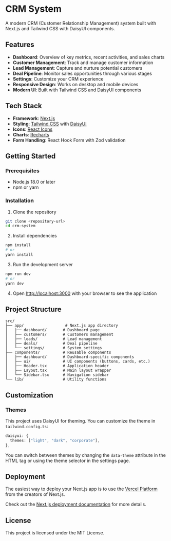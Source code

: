 # CRM System

A modern CRM (Customer Relationship Management) system built with Next.js and Tailwind CSS with DaisyUI components.

## Features

- **Dashboard**: Overview of key metrics, recent activities, and sales charts
- **Customer Management**: Track and manage customer information
- **Lead Management**: Capture and nurture potential customers
- **Deal Pipeline**: Monitor sales opportunities through various stages
- **Settings**: Customize your CRM experience
- **Responsive Design**: Works on desktop and mobile devices
- **Modern UI**: Built with Tailwind CSS and DaisyUI components

## Tech Stack

- **Framework**: [Next.js](https://nextjs.org/)
- **Styling**: [Tailwind CSS](https://tailwindcss.com/) with [DaisyUI](https://daisyui.com/)
- **Icons**: [React Icons](https://react-icons.github.io/react-icons/)
- **Charts**: [Recharts](https://recharts.org/)
- **Form Handling**: React Hook Form with Zod validation

## Getting Started

### Prerequisites

- Node.js 18.0 or later
- npm or yarn

### Installation

1. Clone the repository

```bash
git clone <repository-url>
cd crm-system
```

2. Install dependencies

```bash
npm install
# or
yarn install
```

3. Run the development server

```bash
npm run dev
# or
yarn dev
```

4. Open [http://localhost:3000](http://localhost:3000) with your browser to see the application

## Project Structure

```
src/
├── app/                  # Next.js app directory
│   ├── dashboard/       # Dashboard page
│   ├── customers/       # Customers management
│   ├── leads/           # Lead management
│   ├── deals/           # Deal pipeline
│   └── settings/        # System settings
├── components/          # Reusable components
│   ├── dashboard/       # Dashboard-specific components
│   ├── ui/              # UI components (buttons, cards, etc.)
│   ├── Header.tsx       # Application header
│   ├── Layout.tsx       # Main layout wrapper
│   └── Sidebar.tsx      # Navigation sidebar
└── lib/                 # Utility functions
```

## Customization

### Themes

This project uses DaisyUI for theming. You can customize the theme in `tailwind.config.ts`:

```typescript
daisyui: {
  themes: ["light", "dark", "corporate"],
},
```

You can switch between themes by changing the `data-theme` attribute in the HTML tag or using the theme selector in the settings page.

## Deployment

The easiest way to deploy your Next.js app is to use the [Vercel Platform](https://vercel.com/new) from the creators of Next.js.

Check out the [Next.js deployment documentation](https://nextjs.org/docs/app/building-your-application/deploying) for more details.

## License

This project is licensed under the MIT License.

